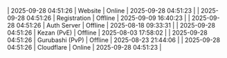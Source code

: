 | 2025-09-28 04:51:26 | Website | Online | 2025-09-28 04:51:23 |
| 2025-09-28 04:51:26 | Registration | Offline | 2025-09-09 16:40:23 |
| 2025-09-28 04:51:26 | Auth Server | Offline | 2025-08-18 09:33:31 |
| 2025-09-28 04:51:26 | Kezan (PvE) | Offline | 2025-08-03 17:58:02 |
| 2025-09-28 04:51:26 | Gurubashi (PvP) | Offline | 2025-08-23 21:44:06 |
| 2025-09-28 04:51:26 | Cloudflare | Online | 2025-09-28 04:51:23 |
